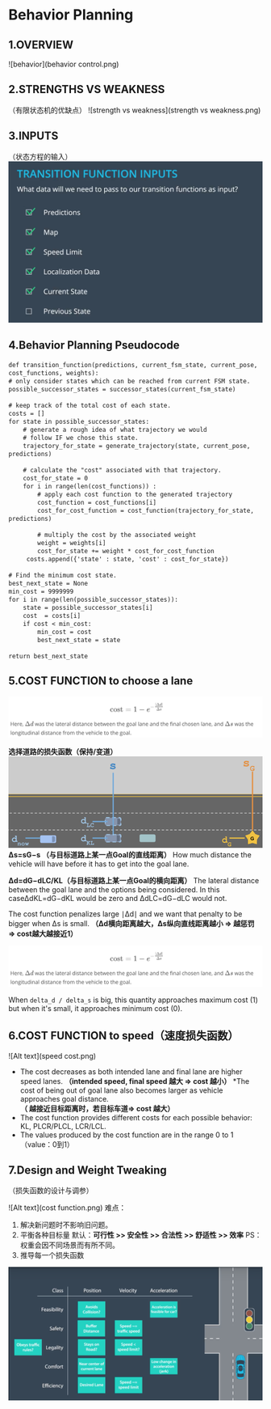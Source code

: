 # Behavior Planning

## 1.OVERVIEW
![behavior](behavior control.png)



## 2.STRENGTHS VS WEAKNESS

（有限状态机的优缺点）
![strength vs weakness](strength vs weakness.png)



## 3.INPUTS

（状态方程的输入）
![Alt text](inputs.png)



## 4.Behavior Planning Pseudocode

    def transition_function(predictions, current_fsm_state, current_pose, cost_functions, weights):
    # only consider states which can be reached from current FSM state.
    possible_successor_states = successor_states(current_fsm_state)
    
    # keep track of the total cost of each state.
    costs = []
    for state in possible_successor_states:
        # generate a rough idea of what trajectory we would
        # follow IF we chose this state.
        trajectory_for_state = generate_trajectory(state, current_pose, predictions)
    
        # calculate the "cost" associated with that trajectory.
        cost_for_state = 0
        for i in range(len(cost_functions)) :
            # apply each cost function to the generated trajectory
            cost_function = cost_functions[i]
            cost_for_cost_function = cost_function(trajectory_for_state, predictions)
    
            # multiply the cost by the associated weight
            weight = weights[i]
            cost_for_state += weight * cost_for_cost_function
         costs.append({'state' : state, 'cost' : cost_for_state})
    
    # Find the minimum cost state.
    best_next_state = None
    min_cost = 9999999
    for i in range(len(possible_successor_states)):
        state = possible_successor_states[i]
        cost  = costs[i]
        if cost < min_cost:
            min_cost = cost
            best_next_state = state 
    
    return best_next_state



## 5.COST FUNCTION to choose a lane

![Alt text](cost.png)

**选择道路的损失函数（保持/变道）**
![Alt text](choose.png)
**Δs=sG−s （与目标道路上某一点Goal的直线距离）**
How much distance the vehicle will have before it has to get into the goal lane.

**Δd=dG−dLC/KL（与目标道路上某一点Goal的横向距离）**
The lateral distance between the goal lane and the options being considered. In this caseΔdKL=dG−dKL would be zero and ΔdLC=dG−dLC would not.

The cost function penalizes large ∣Δd∣ and we want that penalty to be bigger when Δs is small.
**（Δd横向距离越大，Δs纵向直线距离越小 => 越惩罚 => cost越大越接近1）**

![Alt text](cost.png)

When  `delta_d / delta_s` is big, this quantity approaches maximum cost (1) but when it's small, it approaches minimum cost (0).




## 6.COST FUNCTION to speed（速度损失函数）
![Alt text](speed cost.png)
* The cost decreases as both intended lane and final lane are higher speed lanes.
**（intended speed, final speed 越大 => cost 越小）**
*The cost of being out of goal lane also becomes larger as vehicle approaches goal distance.
**（ 越接近目标距离时，若目标车道=> cost 越大）**
* The cost function provides different costs for each possible behavior: KL, PLCR/PLCL, LCR/LCL.
* The values produced by the cost function are in the range 0 to  1 （value：0到1）




## 7.Design and Weight Tweaking
（损失函数的设计与调参）

![Alt text](cost function.png)
难点：

1. 解决新问题时不影响旧问题。
2. 平衡各种目标量
	默认：**可行性 >> 安全性 >> 合法性 >> 舒适性 >> 效率**
	PS：权重会因不同场景而有所不同。
3. 推导每一个损失函数

![Alt text](difficults.png)

